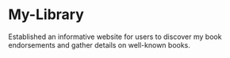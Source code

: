 # My-Library
Established an informative website for users to discover my book endorsements and gather details on well-known books.
